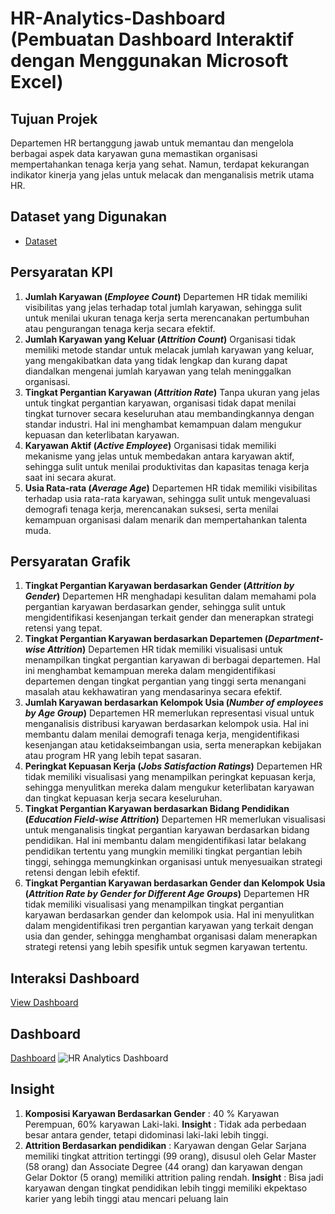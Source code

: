 # HR-Analytics-Dashboard (Pembuatan Dashboard Interaktif dengan Menggunakan Microsoft Excel)

## Tujuan Projek
Departemen HR bertanggung jawab untuk memantau dan mengelola berbagai aspek data karyawan guna memastikan organisasi mempertahankan tenaga kerja yang sehat. Namun, terdapat kekurangan indikator kinerja yang jelas untuk melacak dan menganalisis metrik utama HR.

## Dataset yang Digunakan
- <a href="https://github.com/ifanapridarahman/HR-Analytics-Dashboard/blob/main/HR%20DATA_Excel.xlsx">Dataset</a>

## Persyaratan KPI
1.	**Jumlah Karyawan (_Employee Count_)**
Departemen HR tidak memiliki visibilitas yang jelas terhadap total jumlah karyawan, sehingga sulit untuk menilai ukuran tenaga kerja serta merencanakan pertumbuhan atau pengurangan tenaga kerja secara efektif.
2. **Jumlah Karyawan yang Keluar (_Attrition Count_)**
Organisasi tidak memiliki metode standar untuk melacak jumlah karyawan yang keluar, yang mengakibatkan data yang tidak lengkap dan kurang dapat diandalkan mengenai jumlah karyawan yang telah meninggalkan organisasi.
3. **Tingkat Pergantian Karyawan (_Attrition Rate_)**
Tanpa ukuran yang jelas untuk tingkat pergantian karyawan, organisasi tidak dapat menilai tingkat turnover secara keseluruhan atau membandingkannya dengan standar industri. Hal ini menghambat kemampuan dalam mengukur kepuasan dan keterlibatan karyawan.
4.	**Karyawan Aktif (_Active Employee_)**
Organisasi tidak memiliki mekanisme yang jelas untuk membedakan antara karyawan aktif, sehingga sulit untuk menilai produktivitas dan kapasitas tenaga kerja saat ini secara akurat.
5.	**Usia Rata-rata (_Average Age_)**
Departemen HR tidak memiliki visibilitas terhadap usia rata-rata karyawan, sehingga sulit untuk mengevaluasi demografi tenaga kerja, merencanakan suksesi, serta menilai kemampuan organisasi dalam menarik dan mempertahankan talenta muda.

## Persyaratan Grafik
1. **Tingkat Pergantian Karyawan berdasarkan Gender (_Attrition by Gender_)**
Departemen HR menghadapi kesulitan dalam memahami pola pergantian karyawan berdasarkan gender, sehingga sulit untuk mengidentifikasi kesenjangan terkait gender dan menerapkan strategi retensi yang tepat.
2. **Tingkat Pergantian Karyawan berdasarkan Departemen (_Department-wise Attrition_)**
Departemen HR tidak memiliki visualisasi untuk menampilkan tingkat pergantian karyawan di berbagai departemen. Hal ini menghambat kemampuan mereka dalam mengidentifikasi departemen dengan tingkat pergantian yang tinggi serta menangani masalah atau kekhawatiran yang mendasarinya secara efektif.
3.	**Jumlah Karyawan berdasarkan Kelompok Usia (_Number of employees by Age Group_)**
Departemen HR memerlukan representasi visual untuk menganalisis distribusi karyawan berdasarkan kelompok usia. Hal ini membantu dalam menilai demografi tenaga kerja, mengidentifikasi kesenjangan atau ketidakseimbangan usia, serta menerapkan kebijakan atau program HR yang lebih tepat sasaran.
4.	**Peringkat Kepuasan Kerja (_Jobs Satisfaction Ratings_)**
Departemen HR tidak memiliki visualisasi yang menampilkan peringkat kepuasan kerja, sehingga menyulitkan mereka dalam mengukur keterlibatan karyawan dan tingkat kepuasan kerja secara keseluruhan.
5.	**Tingkat Pergantian Karyawan berdasarkan Bidang Pendidikan (_Education Field-wise Attrition_)**
Departemen HR memerlukan visualisasi untuk menganalisis tingkat pergantian karyawan berdasarkan bidang pendidikan. Hal ini membantu dalam mengidentifikasi latar belakang pendidikan tertentu yang mungkin memiliki tingkat pergantian lebih tinggi, sehingga memungkinkan organisasi untuk menyesuaikan strategi retensi dengan lebih efektif.
6.	**Tingkat Pergantian Karyawan berdasarkan Gender dan Kelompok Usia (_Attrition Rate by Gender for Different Age Groups_)**
Departemen HR tidak memiliki visualisasi yang menampilkan tingkat pergantian karyawan berdasarkan gender dan kelompok usia. Hal ini menyulitkan dalam mengidentifikasi tren pergantian karyawan yang terkait dengan usia dan gender, sehingga menghambat organisasi dalam menerapkan strategi retensi yang lebih spesifik untuk segmen karyawan tertentu.

## Interaksi Dashboard
<a href="https://github.com/ifanapridarahman/HR-Analytics-Dashboard/blob/main/HR%20DATA_Excel.xlsx">View Dashboard</a>

## Dashboard
<a href="https://github.com/ifanapridarahman/HR-Analytics-Dashboard/blob/main/HR%20Analytics%20Dashboard.png">Dashboard</a>
![HR Analytics Dashboard](https://github.com/user-attachments/assets/43349a56-0a28-4f02-91bb-c95e91aea4d0)

## Insight
1. **Komposisi Karyawan Berdasarkan Gender** : 40 % Karyawan Perempuan, 60% karyawan Laki-laki.
**Insight** : Tidak ada perbedaan besar antara gender, tetapi didominasi laki-laki lebih tinggi.
2. **Attrition Berdasarkan pendidikan** : Karyawan dengan Gelar Sarjana memiliki tingkat attrition tertinggi (99 orang), disusul oleh Gelar Master (58 orang) dan Associate Degree (44 orang) dan karyawan dengan Gelar Doktor (5 orang) memiliki attrition paling rendah.
**Insight** : Bisa jadi karyawan dengan tingkat pendidikan lebih tinggi memiliki ekpektaso karier yang lebih tinggi atau mencari peluang lain












